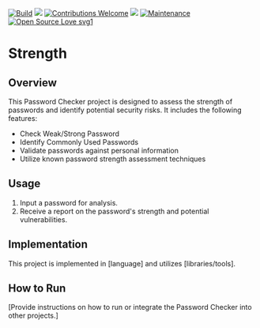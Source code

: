 [![Build](https://img.shields.io/badge/Supported_OS-OSX-orange.svg)]()
![](https://img.shields.io/badge/platform-OSX%20%7C%20Linux%20%7C%20KaliLinux%20%7C%20ParrotOs-blue)
[![Contributions Welcome](https://img.shields.io/badge/contributions-welcome-blue.svg?style=flat)]()
![](https://img.shields.io/badge/Python-3-blue)
[![Maintenance](https://img.shields.io/badge/Maintained%3F-yes-green.svg)](https://github.com/JesseRubio/Strength)
[![Open Source Love svg1](https://badges.frapsoft.com/os/v1/open-source.svg?v=103)](https://github.com/ellerbrock/open-source-badges/)

# Strength

## Overview
This Password Checker project is designed to assess the strength of passwords and identify potential security risks. It includes the following features:

- Check Weak/Strong Password
- Identify Commonly Used Passwords
- Validate passwords against personal information
- Utilize known password strength assessment techniques

## Usage
1. Input a password for analysis.
2. Receive a report on the password's strength and potential vulnerabilities.

## Implementation
This project is implemented in [language] and utilizes [libraries/tools].

## How to Run
[Provide instructions on how to run or integrate the Password Checker into other projects.]
